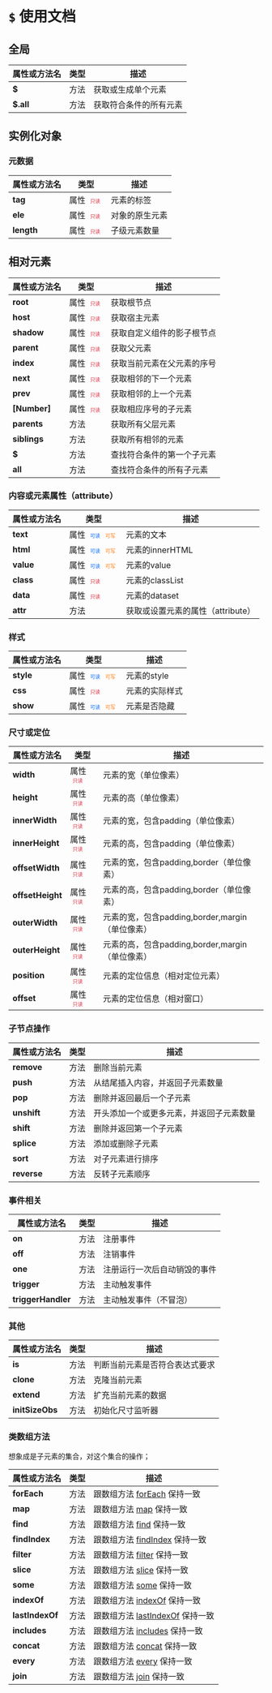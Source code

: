 # `$` 使用文档

## 全局

| 属性或方法名 | 类型 | 描述                   |
| ------------ | ---- | ---------------------- |
| **$**        | 方法 | 获取或生成单个元素     |
| **$.all**    | 方法 | 获取符合条件的所有元素 |

## 实例化对象

### 元数据

| 属性或方法名 | 类型                                   | 描述           |
| ------------ | -------------------------------------- | -------------- |
| **tag**      | 属性 <span class="mark or">只读</span> | 元素的标签     |
| **ele**      | 属性 <span class="mark or">只读</span> | 对象的原生元素 |
| **length**   | 属性 <span class="mark or">只读</span> | 子级元素数量   |

## 相对元素

| 属性或方法名 | 类型                                   | 描述                       |
| ------------ | -------------------------------------- | -------------------------- |
| **root**     | 属性 <span class="mark or">只读</span> | 获取根节点                 |
| **host**     | 属性 <span class="mark or">只读</span> | 获取宿主元素               |
| **shadow**   | 属性 <span class="mark or">只读</span> | 获取自定义组件的影子根节点 |
| **parent**   | 属性 <span class="mark or">只读</span> | 获取父元素                 |
| **index**    | 属性 <span class="mark or">只读</span> | 获取当前元素在父元素的序号 |
| **next**     | 属性 <span class="mark or">只读</span> | 获取相邻的下一个元素       |
| **prev**     | 属性 <span class="mark or">只读</span> | 获取相邻的上一个元素       |
| **[Number]** | 属性 <span class="mark or">只读</span> | 获取相应序号的子元素       |
| **parents**  | 方法                                   | 获取所有父层元素           |
| **siblings** | 方法                                   | 获取所有相邻的元素         |
| **$**        | 方法                                   | 查找符合条件的第一个子元素 |
| **all**      | 方法                                   | 查找符合条件的所有子元素   |

### 内容或元素属性（attribute）

| 属性或方法名 | 类型                                                                    | 描述                              |
| ------------ | ----------------------------------------------------------------------- | --------------------------------- |
| **text**     | 属性 <span class="mark cr">可读</span><span class="mark cw">可写</span> | 元素的文本                        |
| **html**     | 属性 <span class="mark cr">可读</span><span class="mark cw">可写</span> | 元素的innerHTML                   |
| **value**    | 属性 <span class="mark cr">可读</span><span class="mark cw">可写</span> | 元素的value                       |
| **class**    | 属性 <span class="mark or">只读</span>                                  | 元素的classList                   |
| **data**     | 属性 <span class="mark or">只读</span>                                  | 元素的dataset                     |
| **attr**     | 方法                                                                    | 获取或设置元素的属性（attribute） |

### 样式

| 属性或方法名 | 类型                                                                    | 描述           |
| ------------ | ----------------------------------------------------------------------- | -------------- |
| **style**    | 属性 <span class="mark cr">可读</span><span class="mark cw">可写</span> | 元素的style    |
| **css**      | 属性 <span class="mark or">只读</span>                                  | 元素的实际样式 |
| **show**     | 属性 <span class="mark cr">可读</span><span class="mark cw">可写</span> | 元素是否隐藏   |


### 尺寸或定位

| 属性或方法名     | 类型                                   | 描述                                            |
| ---------------- | -------------------------------------- | ----------------------------------------------- |
| **width**        | 属性 <span class="mark or">只读</span> | 元素的宽（单位像素）                            |
| **height**       | 属性 <span class="mark or">只读</span> | 元素的高（单位像素）                            |
| **innerWidth**   | 属性 <span class="mark or">只读</span> | 元素的宽，包含padding（单位像素）               |
| **innerHeight**  | 属性 <span class="mark or">只读</span> | 元素的高，包含padding（单位像素）               |
| **offsetWidth**  | 属性 <span class="mark or">只读</span> | 元素的宽，包含padding,border（单位像素）        |
| **offsetHeight** | 属性 <span class="mark or">只读</span> | 元素的高，包含padding,border（单位像素）        |
| **outerWidth**   | 属性 <span class="mark or">只读</span> | 元素的宽，包含padding,border,margin（单位像素） |
| **outerHeight**  | 属性 <span class="mark or">只读</span> | 元素的高，包含padding,border,margin（单位像素） |
| **position**     | 属性 <span class="mark or">只读</span> | 元素的定位信息（相对定位元素）                  |
| **offset**       | 属性 <span class="mark or">只读</span> | 元素的定位信息（相对窗口）                      |

### 子节点操作

| 属性或方法名 | 类型 | 描述                                     |
| ------------ | ---- | ---------------------------------------- |
| **remove**   | 方法 | 删除当前元素                             |
| **push**     | 方法 | 从结尾插入内容，并返回子元素数量         |
| **pop**      | 方法 | 删除并返回最后一个子元素                 |
| **unshift**  | 方法 | 开头添加一个或更多元素，并返回子元素数量 |
| **shift**    | 方法 | 删除并返回第一个子元素                   |
| **splice**   | 方法 | 添加或删除子元素                         |
| **sort**     | 方法 | 对子元素进行排序                         |
| **reverse**  | 方法 | 反转子元素顺序                           |

### 事件相关

| 属性或方法名       | 类型 | 描述                         |
| ------------------ | ---- | ---------------------------- |
| **on**             | 方法 | 注册事件                     |
| **off**            | 方法 | 注销事件                     |
| **one**            | 方法 | 注册运行一次后自动销毁的事件 |
| **trigger**        | 方法 | 主动触发事件                 |
| **triggerHandler** | 方法 | 主动触发事件（不冒泡）       |

### 其他

| 属性或方法名    | 类型 | 描述                           |
| --------------- | ---- | ------------------------------ |
| **is**          | 方法 | 判断当前元素是否符合表达式要求 |
| **clone**       | 方法 | 克隆当前元素                   |
| **extend**      | 方法 | 扩充当前元素的数据             |
| **initSizeObs** | 方法 | 初始化尺寸监听器               |

### 类数组方法

想象成是子元素的集合，对这个集合的操作；

| 属性或方法名    | 类型 | 描述                                                                                                                                  |
| --------------- | ---- | ------------------------------------------------------------------------------------------------------------------------------------- |
| **forEach**     | 方法 | 跟数组方法 [forEach](https://developer.mozilla.org/zh-CN/docs/Web/JavaScript/Reference/Global_Objects/Array/forEach) 保持一致         |
| **map**         | 方法 | 跟数组方法 [map](https://developer.mozilla.org/zh-CN/docs/Web/JavaScript/Reference/Global_Objects/Array/map) 保持一致                 |
| **find**        | 方法 | 跟数组方法 [find](https://developer.mozilla.org/zh-CN/docs/Web/JavaScript/Reference/Global_Objects/Array/find) 保持一致               |
| **findIndex**   | 方法 | 跟数组方法 [findIndex](https://developer.mozilla.org/zh-CN/docs/Web/JavaScript/Reference/Global_Objects/Array/findIndex) 保持一致     |
| **filter**      | 方法 | 跟数组方法 [filter](https://developer.mozilla.org/zh-CN/docs/Web/JavaScript/Reference/Global_Objects/Array/filter) 保持一致           |
| **slice**       | 方法 | 跟数组方法 [slice](https://developer.mozilla.org/zh-CN/docs/Web/JavaScript/Reference/Global_Objects/Array/slice) 保持一致             |
| **some**        | 方法 | 跟数组方法 [some](https://developer.mozilla.org/zh-CN/docs/Web/JavaScript/Reference/Global_Objects/Array/some) 保持一致               |
| **indexOf**     | 方法 | 跟数组方法 [indexOf](https://developer.mozilla.org/zh-CN/docs/Web/JavaScript/Reference/Global_Objects/Array/indexOf) 保持一致         |
| **lastIndexOf** | 方法 | 跟数组方法 [lastIndexOf](https://developer.mozilla.org/zh-CN/docs/Web/JavaScript/Reference/Global_Objects/Array/lastIndexOf) 保持一致 |
| **includes**    | 方法 | 跟数组方法 [includes](https://developer.mozilla.org/zh-CN/docs/Web/JavaScript/Reference/Global_Objects/Array/includes) 保持一致       |
| **concat**      | 方法 | 跟数组方法 [concat](https://developer.mozilla.org/zh-CN/docs/Web/JavaScript/Reference/Global_Objects/Array/concat) 保持一致           |
| **every**       | 方法 | 跟数组方法 [every](https://developer.mozilla.org/zh-CN/docs/Web/JavaScript/Reference/Global_Objects/Array/every) 保持一致             |
| **join**        | 方法 | 跟数组方法 [join](https://developer.mozilla.org/zh-CN/docs/Web/JavaScript/Reference/Global_Objects/Array/join) 保持一致               |

<!-- 定制样式 -->
<style>
.mark{
    font-size:10px;
    padding:2px 5px;
}
.mark.cr{
    color:#0d6efd;
}
.mark.cw{
    color:#fd7e14;
}
.mark.or{
    color:#dc3545;
}
</style>